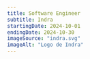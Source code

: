 ```yaml
---
title: Software Engineer
subtitle: Indra
startingDate: 2024-10-01
endingDate: 2024-10-30
imageSource: "indra.svg"
imageAlt: "Logo de Indra"
---
```

